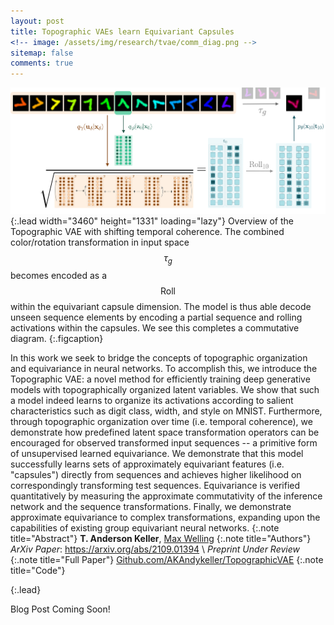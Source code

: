 ```yaml
---
layout: post
title: Topographic VAEs learn Equivariant Capsules
<!-- image: /assets/img/research/tvae/comm_diag.png -->
sitemap: false
comments: true
---
```

![Topographic VAE Overview](/assets/img/research/tvae/comm_diag.png){:.lead width="3460" height="1331" loading="lazy"}
Overview of the Topographic VAE with shifting temporal coherence. The combined color/rotation transformation in input space $$\tau_g$$ becomes encoded as a $$\mathrm{Roll}$$ within the equivariant capsule dimension. The model is thus able decode unseen sequence elements by encoding a partial  sequence and rolling activations within the capsules. We see this completes a commutative diagram.
{:.figcaption}

In this work we seek to bridge the concepts of topographic organization and equivariance in neural networks. To accomplish this, we introduce the Topographic VAE: a novel method for efficiently training deep generative models with topographically organized latent variables. We show that such a model indeed learns to organize its activations according to salient characteristics such as digit class, width, and style on MNIST. Furthermore, through topographic organization over time (i.e. temporal coherence), we demonstrate how predefined latent space transformation operators can be encouraged for observed transformed input sequences -- a primitive form of unsupervised learned equivariance. We demonstrate that this model successfully learns sets of approximately equivariant features (i.e. "capsules") directly from sequences and achieves higher likelihood on correspondingly transforming test sequences. Equivariance is verified quantitatively by measuring the approximate commutativity of the inference network and the sequence transformations. Finally, we demonstrate approximate equivariance to complex transformations, expanding upon the capabilities of existing group equivariant neural networks. 
{:.note title="Abstract"}
**T. Anderson Keller**, [Max Welling](https://staff.fnwi.uva.nl/m.welling/)
{:.note title="Authors"}
*ArXiv Paper*: <https://arxiv.org/abs/2109.01394>  \\
*Preprint Under Review* 
{:.note title="Full Paper"}
[Github.com/AKAndykeller/TopographicVAE](https://github.com/akandykeller/TopographicVAE)
{:.note title="Code"}

{:.lead}

Blog Post Coming Soon!